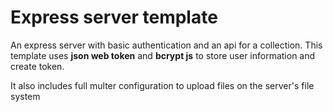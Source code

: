 # Express server template

An express server with basic authentication and an api for a collection. This template uses **json web token** and **bcrypt js** to store user information and create token.

It also includes full multer configuration to upload files on the server's file system
